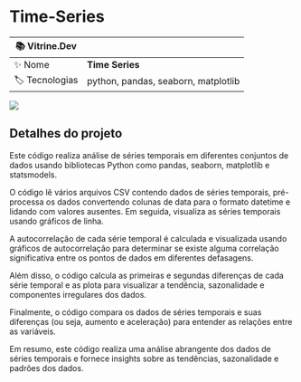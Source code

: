 # Time-Series

| :books: Vitrine.Dev |     |
| -------------  | --- |
| :sparkles: Nome        | **Time Series**
| :label: Tecnologias | python, pandas, seaborn, matplotlib

<!-- Inserir imagem com a #vitrinedev ao final do link -->
![](https://vitrinedev.s3.amazonaws.com/time-series.png#vitrinedev)

## Detalhes do projeto

Este código realiza análise de séries temporais em diferentes conjuntos de dados usando bibliotecas Python como pandas, seaborn, matplotlib e statsmodels.

O código lê vários arquivos CSV contendo dados de séries temporais, pré-processa os dados convertendo colunas de data para o formato datetime e lidando com valores ausentes. Em seguida, visualiza as séries temporais usando gráficos de linha.

A autocorrelação de cada série temporal é calculada e visualizada usando gráficos de autocorrelação para determinar se existe alguma correlação significativa entre os pontos de dados em diferentes defasagens.

Além disso, o código calcula as primeiras e segundas diferenças de cada série temporal e as plota para visualizar a tendência, sazonalidade e componentes irregulares dos dados.

Finalmente, o código compara os dados de séries temporais e suas diferenças (ou seja, aumento e aceleração) para entender as relações entre as variáveis.

Em resumo, este código realiza uma análise abrangente dos dados de séries temporais e fornece insights sobre as tendências, sazonalidade e padrões dos dados.
